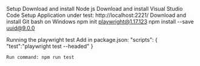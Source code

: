 Setup
    Download and install Node js
    Download and install Visual Studio Code
    Setup Application under test: http://localhost:2221/
    Download and install Git bash on Windows
    npm init playwright@1.17.123
    npm install --save uuid@9.0.0

Running the playwright test
    Add in package.json:
    "scripts": {
    "test":"playwright test --headed"
    }

    Run command: npm run test
